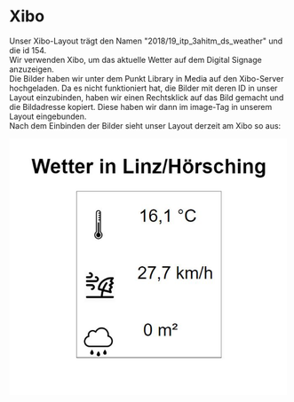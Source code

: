 <h1>Xibo</h1>

<p>Unser Xibo-Layout trägt den Namen "2018/19_itp_3ahitm_ds_weather" und die id 154. <br>
Wir verwenden Xibo, um das aktuelle Wetter auf dem Digital Signage anzuzeigen. <br>
Die Bilder haben wir unter dem Punkt Library in Media auf den Xibo-Server hochgeladen. Da es nicht funktioniert hat, die Bilder mit deren ID in unser Layout einzubinden, haben wir einen Rechtsklick auf das Bild gemacht und die Bildadresse kopiert. Diese haben wir dann im image-Tag in unserem Layout eingebunden.<br>
Nach dem Einbinden der Bilder sieht unser Layout derzeit am Xibo so aus:</p>
<img src="./images/xiboLayout.JPG" width="500px">